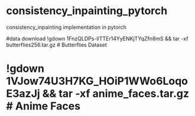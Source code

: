 # consistency_inpainting_pytorch
consistency_inpainting implementation in pytorch


#data download
!gdown 1FnzQLDPs-IlTTEr14YyENKjTYqZfn8mS  && tar -xf butterflies256.tar.gz # Butterflies Dataset
# !gdown 1VJow74U3H7KG_HOiP1WWo6LoqoE3azJj && tar -xf anime_faces.tar.gz # Anime Faces

